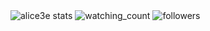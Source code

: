 <img src="https://myreadme.vercel.app/api/embed/alice3e?panels=userstatistics,toprepositories,toplanguages,commitgraph" alt="alice3e stats" />

<img src="https://komarev.com/ghpvc/?username=alice3e&color=red" alt="watching_count" />

<img alt="followers" title="Follow me on Github" src="https://img.shields.io/github/followers/alice3e?color=236ad3&style=for-the-badge&logo=github&label=Follow"/>
